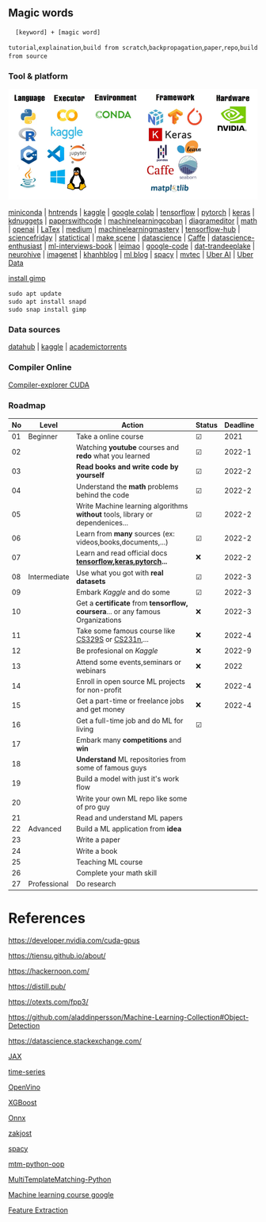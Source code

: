 ## Magic words
    
      [keyword] + [magic word]
      
`tutorial`,`explaination`,`build from scratch`,`backpropagation`,`paper`,`repo`,`build from source`

### Tool & platform

![banner](/picture/banner.PNG)

[miniconda](https://repo.anaconda.com/miniconda/) | [hntrends](https://www.hntrends.com) | [kaggle](https://www.kaggle.com/) | [google colab](https://colab.research.google.com/?utm_source=scs-index&hl=en) | [tensorflow](https://www.tensorflow.org/api_docs/python/tf) | [pytorch](https://pytorch.org/) | [keras](https://keras.io/guides/) | [kdnuggets](https://www.kdnuggets.com/) | [paperswithcode](https://paperswithcode.com/) | [machinelearningcoban](https://machinelearningcoban.com/about/) | [diagrameditor](https://www.diagrameditor.com/) | [math](https://tutorial.math.lamar.edu/) | [openai](https://openai.com/) | [LaTex](https://oeis.org/wiki/List_of_LaTeX_mathematical_symbols) | [medium](https://medium.com/) | [machinelearningmastery](https://machinelearningmastery.com/) | [tensorflow-hub](https://tfhub.dev/) | [sciencefriday](https://www.sciencefriday.com/) | [statictical](https://www.statsdirect.com/help/Default.htm#regression_and_correlation/polynomial.htm) | [make scene](https://www.makesense.ai/) | [datascience](https://datascience.eu/) | [Caffe](http://caffe.berkeleyvision.org/) | [datascience-enthusiast](https://datascience-enthusiast.com/DL/dlindex.html) | [ml-interviews-book](https://huyenchip.com/ml-interviews-book/) | [leimao](https://leimao.github.io/) | [google-code](https://code.google.com/archive/) | [dat-tran](https://dat-tran.com/)[deeplake](https://datasets.activeloop.ai/docs/ml/datasets/) | [neurohive](https://neurohive.io/en/) | [imagenet](https://image-net.org/challenges/LSVRC/2014/results) | [khanhblog](https://phamdinhkhanh.github.io/content) | [ml blog](https://neptune.ai/blog) | [spacy](https://spacy.io/) | [mvtec](https://www.mvtec.com/) | [Uber AI](https://www.uber.com/en-VN/blog/engineering/ai/) | [Uber Data](https://www.uber.com/en-VN/blog/engineering/data/)

[install gimp](https://snapcraft.io/install/gimp/ubuntu#install)

    sudo apt update
    sudo apt install snapd
    sudo snap install gimp

### Data sources

[datahub](https://datahub.io/) | [kaggle](https://www.kaggle.com/) | [academictorrents](https://academictorrents.com/)

### Compiler Online

[Compiler-explorer CUDA](https://godbolt.org/)

### Roadmap
|No|Level|Action|Status|Deadline|
|---|---|---|---|---|
|01|Beginner|Take a online course|☑|2021|
|02||Watching **youtube** courses and **redo**  what you learned|☑|2022-1|
|03||**Read books and write code by yourself**|☑|2022-2|
|04||Understand the **math** problems behind the code|☑|2022-2|
|05||Write Machine learning algorithms **without** tools, library or dependenices...|☑|2022-2|
|06||Learn from **many** sources (ex: videos,books,documents,...)|☑|2022-2|
|07||Learn and read official docs **[tensorflow](https://www.tensorflow.org/api_docs/python/tf),[keras](https://keras.io/api/),[pytorch](https://pytorch.org/docs/stable/index.html#)...**|❌|2022-2|
|08|Intermediate|Use what you got with **real datasets**|☑|2022-3|
|09||Embark *Kaggle* and do some|☑|2022-3|
|10||Get a **certificate** from **tensorflow, coursera**... or any famous Organizations|❌|2022-3|
|11||Take some famous course like [CS329S](https://stanford-cs329s.github.io/) or [CS231n](https://cs231n.github.io/),...|❌|2022-4|
|12||Be profesional on *Kaggle* |❌|2022-9|
|13||Attend some events,seminars or webinars |❌|2022|
|14||Enroll in open source ML projects for non-profit|❌|2022-4|
|15||Get a part-time or freelance jobs and get money|❌|2022-4|
|16||Get a full-time job and do ML for living|☑||
|17||Embark many **competitions** and **win**|||
|18||**Understand** ML repositories from some of famous guys|||
|19||Build a model with just it's work flow|||
|20||Write your own ML repo like some of pro guy|||
|21||Read and understand ML papers|||
|22|Advanced|Build a ML application from **idea**|||
|23||Write a paper|||
|24||Write a book|||
|25||Teaching ML course|||
|26||Complete your math skill|||
|27|Professional|Do research|||

# References

https://developer.nvidia.com/cuda-gpus

https://tiensu.github.io/about/

https://hackernoon.com/

https://distill.pub/

https://otexts.com/fpp3/

https://github.com/aladdinpersson/Machine-Learning-Collection#Object-Detection

https://datascience.stackexchange.com/

[JAX](https://jax.readthedocs.io/en/latest/index.html)

[time-series](https://otexts.com/fpp3/tspatterns.html)

[OpenVino](https://docs.openvino.ai/latest/home.html)

[XGBoost](https://xgboost.readthedocs.io/en/stable/)

[Onnx](https://onnx.ai/)

[zakjost](https://blog.zakjost.com/)

[spacy](https://spacy.io/)

[mtm-python-oop](https://github.com/multi-template-matching/mtm-python-oop)

[MultiTemplateMatching-Python](https://github.com/multi-template-matching/MultiTemplateMatching-Python)

[Machine learning course google](https://developers.google.com/machine-learning/advanced-courses)

[Feature Extraction](https://doc.perclass.com/perClass_Toolbox/guide/feature_extraction/region.html#region:grid)
